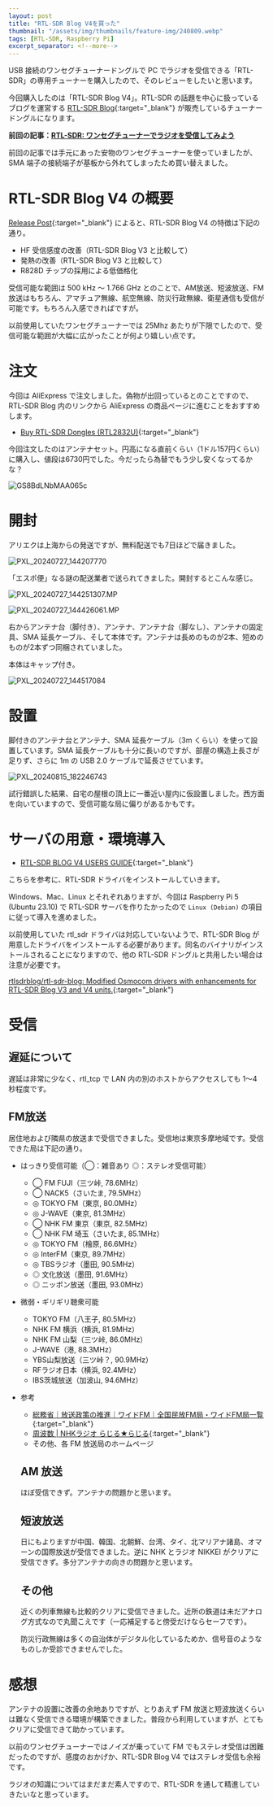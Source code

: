 ```yaml
---
layout: post
title: "RTL-SDR Blog V4を買った"
thumbnail: "/assets/img/thumbnails/feature-img/240809.webp"
tags: [RTL-SDR, Raspberry Pi]
excerpt_separator: <!--more-->
---
```


USB 接続のワンセグチューナードングルで PC でラジオを受信できる「RTL-SDR」の専用チューナーを購入したので、そのレビューをしたいと思います。

今回購入したのは「RTL-SDR Blog V4」。RTL-SDR の話題を中心に扱っているブログを運営する [RTL-SDR Blog](https://www.rtl-sdr.com){:target="_blank"} が販売しているチューナードングルになります。

**前回の記事：[RTL-SDR: ワンセグチューナーでラジオを受信してみよう](https://blog.yotiosoft.com/2024/04/10/rtl-sdr.html)**

前回の記事では手元にあった安物のワンセグチューナーを使っていましたが、SMA 端子の接続端子が基板から外れてしまったため買い替えました。

<!--more-->

# RTL-SDR Blog V4 の概要

 [Release Post](https://www.rtl-sdr.com/rtl-sdr-blog-v4-dongle-initial-release/){:target="_blank"} によると、RTL-SDR Blog V4 の特徴は下記の通り。

- HF 受信感度の改善（RTL-SDR Blog V3 と比較して）
- 発熱の改善（RTL-SDR Blog V3 と比較して）
- R828D チップの採用による低価格化

受信可能な範囲は 500 kHz ～ 1.766 GHz とのことで、AM放送、短波放送、FM放送はもちろん、アマチュア無線、航空無線、防災行政無線、衛星通信も受信が可能です。もちろん入感できればですが。

以前使用していたワンセグチューナーでは 25Mhz あたりが下限でしたので、受信可能な範囲が大幅に広がったことが何より嬉しい点です。

# 注文

今回は AliExpress で注文しました。偽物が出回っているとのことですので、RTL-SDR Blog 内のリンクから AliExpress の商品ページに進むことをおすすめします。

- [Buy RTL-SDR Dongles (RTL2832U)](https://www.rtl-sdr.com/buy-rtl-sdr-dvb-t-dongles/){:target="_blank"}

今回注文したのはアンテナセット。円高になる直前くらい（1ドル157円くらい）に購入し、値段は6730円でした。今だったら為替でもう少し安くなってるかな？

![GS8BdLNbMAA065c](../../../assets/img/post/2024-08-09-rtl-sdr/GS8BdLNbMAA065c.webp)

# 開封

アリエクは上海からの発送ですが、無料配送でも7日ほどで届きました。

![PXL_20240727_144207770](../../../assets/img/post/2024-08-09-rtl-sdr/PXL_20240727_144207770.webp)

「エスポ便」なる謎の配送業者で送られてきました。開封するとこんな感じ。

![PXL_20240727_144251307.MP](../../../assets/img/post/2024-08-09-rtl-sdr/PXL_20240727_144251307.MP.webp)

![PXL_20240727_144426061.MP](../../../assets/img/post/2024-08-09-rtl-sdr/PXL_20240727_144426061.MP.webp)

右からアンテナ台（脚付き）、アンテナ、アンテナ台（脚なし）、アンテナの固定具、SMA 延長ケーブル、そして本体です。アンテナは長めのものが2本、短めのものが2本ずつ同梱されていました。

本体はキャップ付き。

![PXL_20240727_144517084](../../../assets/img/post/2024-08-09-rtl-sdr/PXL_20240727_144517084.webp)

# 設置

脚付きのアンテナ台とアンテナ、SMA 延長ケーブル（3m くらい）を使って設置しています。SMA 延長ケーブルも十分に長いのですが、部屋の構造上長さが足りず、さらに 1m の USB 2.0 ケーブルで延長させています。

![PXL_20240815_182246743](../../../assets/img/post/2024-08-09-rtl-sdr/PXL_20240815_182246743.webp)

試行錯誤した結果、自宅の屋根の頂上に一番近い屋内に仮設置しました。西方面を向いていますので、受信可能な局に偏りがあるかもです。

# サーバの用意・環境導入

- [RTL-SDR BLOG V4 USERS GUIDE](https://www.rtl-sdr.com/v4/){:target="_blank"}

こちらを参考に、RTL-SDR ドライバをインストールしていきます。

Windows、Mac、Linux とそれぞれありますが、今回は Raspberry Pi 5 (Ubuntu 23.10) で RTL-SDR サーバを作りたかったので ``Linux (Debian)`` の項目に従って導入を進めました。

以前使用していた rtl_sdr ドライバは対応していないようで、RTL-SDR Blog が用意したドライバをインストールする必要があります。同名のバイナリがインストールされることになりますので、他の RTL-SDR ドングルと共用したい場合は注意が必要です。

[rtlsdrblog/rtl-sdr-blog: Modified Osmocom drivers with enhancements for RTL-SDR Blog V3 and V4 units.](https://github.com/rtlsdrblog/rtl-sdr-blog){:target="_blank"}

# 受信

## 遅延について

遅延は非常に少なく、rtl_tcp で LAN 内の別のホストからアクセスしても 1～4 秒程度です。

## FM放送

居住地および隣県の放送まで受信できました。受信地は東京多摩地域です。受信できた局は下記の通り。

- はっきり受信可能（◯：雑音あり ◎：ステレオ受信可能）

  - ◯ FM FUJI（三ツ峠, 78.6MHz）
  - ◯ NACK5（さいたま, 79.5MHz）
  - ◎ TOKYO FM（東京, 80.0MHz）
  - ◎ J-WAVE（東京, 81.3MHz）
  - ◯ NHK FM 東京（東京, 82.5MHz）
  - ◯ NHK FM 埼玉（さいたま, 85.1MHz）
  - ◎ TOKYO FM（檜原, 86.6MHz）
  - ◎ InterFM（東京, 89.7MHz）
  - ◎ TBSラジオ（墨田, 90.5MHz）
  - ◎ 文化放送（墨田, 91.6MHz）
  - ◎ ニッポン放送（墨田, 93.0MHz）

- 微弱・ギリギリ聴衆可能

  - TOKYO FM（八王子, 80.5MHz）
  - NHK FM 横浜（横浜, 81.9MHz）
  - NHK FM 山梨（三ツ峠, 86.0MHz）
  - J-WAVE（港, 88.3MHz）
  - YBS山梨放送（三ツ峠？, 90.9MHz）
  - RFラジオ日本（横浜, 92.4MHz）
  - IBS茨城放送（加波山, 94.6MHz）

- 参考

  - [総務省｜放送政策の推進｜ワイドFM｜全国民放FM局・ワイドFM局一覧](https://www.soumu.go.jp/menu_seisaku/ictseisaku/housou_suishin/fm-list.html){:target="_blank"}
  - [周波数 | NHKラジオ らじる★らじる](https://www.nhk.or.jp/radio/info/frequency.html?ch=fm){:target="_blank"}
  - その他、各 FM 放送局のホームページ

  ## AM 放送

  ほぼ受信できず。アンテナの問題かと思います。

  ## 短波放送

  日にもよりますが中国、韓国、北朝鮮、台湾、タイ、北マリアナ諸島、オマーンの国際放送が受信できました。逆に NHK とラジオ NIKKEI がクリアに受信できず。多分アンテナの向きの問題かと思います。

  ## その他

  近くの列車無線も比較的クリアに受信できました。近所の鉄道は未だアナログ方式なので丸聞こえです（一応補足すると傍受だけならセーフです）。
  
  防災行政無線は多くの自治体がデジタル化しているためか、信号音のようなものしか受診できませんでした。

# 感想

アンテナの設置に改善の余地ありですが、とりあえず FM 放送と短波放送くらいは難なく受信できる環境が構築できました。普段から利用していますが、とてもクリアに受信できて助かっています。

以前のワンセグチューナーではノイズが乗っていて FM でもステレオ受信は困難だったのですが、感度のおかげか、RTL-SDR Blog V4 ではステレオ受信も余裕です。

ラジオの知識についてはまだまだ素人ですので、RTL-SDR を通して精進していきたいなと思っています。
